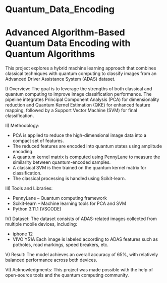 # Quantum_Data_Encoding
# Advanced Algorithm-Based Quantum Data Encoding with Quantum Algorithms
This project explores a hybrid machine learning approach that combines classical techniques with quantum computing to classify images from an Advanced Driver Assistance System (ADAS) dataset.

I) Overview:
The goal is to leverage the strengths of both classical and quantum computing to improve image classification performance. The pipeline integrates Principal Component Analysis (PCA) for dimensionality reduction and Quantum Kernel Estimation (QKE) for enhanced feature mapping, followed by a Support Vector Machine (SVM) for final classification.

II) Methodology:
- PCA is applied to reduce the high-dimensional image data into a compact set of features.
- The reduced features are encoded into quantum states using amplitude encoding.
- A quantum kernel matrix is computed using PennyLane to measure the similarity between quantum-encoded samples.
- A classical SVM is then trained on the quantum kernel matrix for classification.
- The classical processing is handled using Scikit-learn.

III) Tools and Libraries:
- PennyLane – Quantum computing framework
- Scikit-learn – Machine learning tools for PCA and SVM
- Python 3.11.1 (VSCODE)

IV) Dataset:
The dataset consists of ADAS-related images collected from multiple mobile devices, including:
- iphone 12
- VIVO Y51A
Each image is labeled according to ADAS features such as potholes, road markings, speed breakers, etc.

V) Result:
The model achieves an overall accuracy of 65%, with relatively balanced performance across both devices.

VI) Acknowledgments:
This project was made possible with the help of open-source tools and the quantum computing community. 
